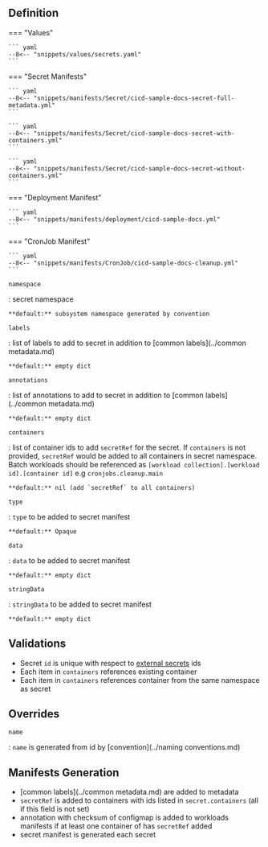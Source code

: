 ## Definition


=== "Values"

    ``` yaml
    --8<-- "snippets/values/secrets.yaml"
    ```

=== "Secret Manifests"

    ``` yaml
    --8<-- "snippets/manifests/Secret/cicd-sample-docs-secret-full-metadata.yml"
    ```

    ``` yaml
    --8<-- "snippets/manifests/Secret/cicd-sample-docs-secret-with-containers.yml"
    ```

    ``` yaml
    --8<-- "snippets/manifests/Secret/cicd-sample-docs-secret-without-containers.yml"
    ```

=== "Deployment Manifest"

    ``` yaml
    --8<-- "snippets/manifests/deployment/cicd-sample-docs.yml"
    ```

=== "CronJob Manifest"

    ``` yaml
    --8<-- "snippets/manifests/CronJob/cicd-sample-docs-cleanup.yml"
    ```


`namespace`

:   secret namespace

    **default:** subsystem namespace generated by convention

`labels`

:   list of labels to add to secret in addition to [common labels](../common metadata.md)

    **default:** empty dict

`annotations`

:   list of annotations to add to secret in addition to [common labels](../common metadata.md)

    **default:** empty dict

`containers`

:   list of container ids to add `secretRef` for the secret. If  `containers` is not provided, `secretRef` would be added to all containers in secret namespace.
    Batch workloads should be referenced as `[workload collection].[workload id].[container id]` e.g `cronjobs.cleanup.main`


    **default:** nil (add `secretRef` to all containers)

`type`

:   `type` to be added to secret manifest

    **default:** Opaque

`data`

:   `data` to be added to secret manifest

    **default:** empty dict

`stringData`

:   `stringData` to be added to secret manifest

    **default:** empty dict



## Validations

- Secret `id` is unique with respect to [external secrets](external-secret.md) ids
- Each item in `containers` references existing container
- Each item in `containers` references container from the same namespace as secret

## Overrides

`name`

:   `name` is generated from id by [convention](../naming conventions.md)


## Manifests Generation 

- [common labels](../common metadata.md) are added to metadata
- `secretRef` is added to containers with ids listed in `secret.containers` (all if this field is not set)
- annotation with checksum of configmap is added to workloads manifests if at least one container of has `secretRef` added
- secret manifest is generated each secret
 